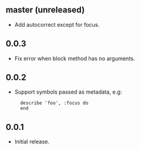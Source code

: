 ## master (unreleased)

* Add autocorrect except for focus.

## 0.0.3

* Fix error when block method has no arguments.

## 0.0.2

* Support symbols passed as metadata, e.g:

        describe 'foo', :focus do
        end

## 0.0.1

* Initial release.
